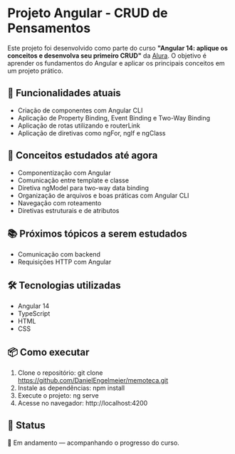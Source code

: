# Projeto Angular - CRUD de Pensamentos

Este projeto foi desenvolvido como parte do curso **"Angular 14: aplique os conceitos e desenvolva seu primeiro CRUD"** da [Alura](https://www.alura.com.br). O objetivo é aprender os fundamentos do Angular e aplicar os principais conceitos em um projeto prático.

## 🚀 Funcionalidades atuais

- Criação de componentes com Angular CLI
- Aplicação de Property Binding, Event Binding e Two-Way Binding
- Aplicação de rotas utilizando <router-outlet> e routerLink
- Aplicação de diretivas como ngFor, ngIf e ngClass

## 🧠 Conceitos estudados até agora

- Componentização com Angular
- Comunicação entre template e classe
- Diretiva ngModel para two-way data binding
- Organização de arquivos e boas práticas com Angular CLI
- Navegação com roteamento
- Diretivas estruturais e de atributos

## 📚 Próximos tópicos a serem estudados

- Comunicação com backend
- Requisições HTTP com Angular

## 🛠️ Tecnologias utilizadas

- Angular 14
- TypeScript
- HTML
- CSS

## 📦 Como executar

1. Clone o repositório:
   git clone https://github.com/DanielEngelmeier/memoteca.git
2. Instale as dependências:
   npm install
3. Execute o projeto:
   ng serve
4. Acesse no navegador: http://localhost:4200

## 📌 Status

🚧 Em andamento — acompanhando o progresso do curso.
